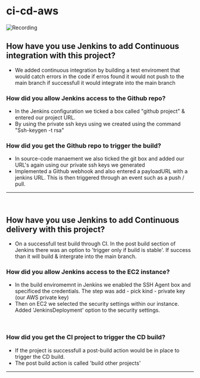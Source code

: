 # ci-cd-aws

![Recording](Recording%202023-01-25%20at%2015.35.29%20(1).gif)

## How have you use Jenkins to add Continuous integration with this project?
- We added continuous integration by building a test enviroment that would catch errors in the code if erros found it would not push to the main branch if successfull it would integrate into the main branch
​
### How did you allow Jenkins access to the Github repo?
- In the Jenkins configuration we ticked a box called "github project" & entered our project URL.
- By using the private ssh keys using we created using the command "Ssh-keygen -t rsa"
​
### How did you get the Github repo to trigger the build?
- In source-code manaement we also ticked the git box and added our URL's again using our private ssh keys we generated
- Implemented a Github webhook and also entered a payloadURL with a jenkins URL. This is then triggered through an event such as a push / pull.
​
---
​
## How have you use Jenkins to add Continuous delivery with this project?
- On a successfull test build through CI. In the post build section of Jenkins there was an option to 'trigger only if build is stable'. If success than it will build & intergrate into the main branch.
​
### How did you allow Jenkins access to the EC2 instance?
- In the build enviromemnt in Jenkins we enabled the SSH Agent box and specificed the credentials. 
The step was add - pick kind - private key (our AWS private key)
- Then on EC2  we selected the security settings within our instance. Added 'JenkinsDeployment' option to the security settings.

​
### How did you get the CI project to trigger the CD build?
- If the project is successfull a post-build action would be in place to trigger the CD build.
- The post build action is called 'build other projects'
​
---

